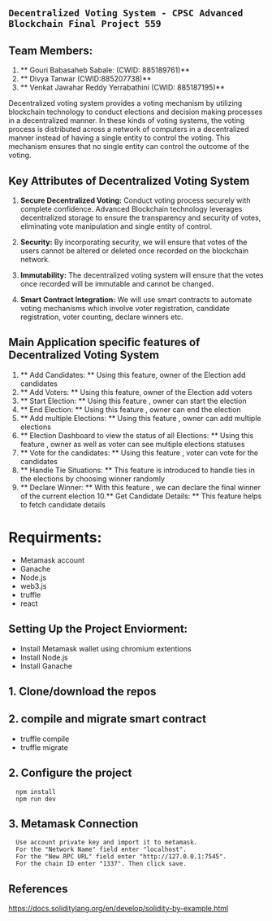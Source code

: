 ## `Decentralized Voting System - CPSC Advanced Blockchain Final Project 559`


## Team Members:
1. ** Gouri Babasaheb Sabale:  (CWID: 885189761)**
2. ** Divya Tanwar (CWID:885207738)**
3. ** Venkat Jawahar Reddy Yerrabathini (CWID: 885187195)**


Decentralized voting system provides a voting mechanism by utilizing blockchain technology to conduct elections and decision making processes in a decentralized manner.
In these kinds of voting systems, the voting process is distributed across a network of computers in a decentralized manner instead of having a single entity to control the voting. This mechanism ensures that no single entity can control the outcome of the voting.


## Key Attributes of Decentralized Voting System

1. **Secure Decentralized Voting:** Conduct voting process securely with complete confidence. Advanced Blockchain technology leverages decentralized storage to ensure the transparency and security of votes, eliminating vote manipulation and single entity of control.

2. **Security:** By incorporating security, we will ensure that votes of the users cannot be altered or deleted once recorded on the blockchain network.

3. **Immutability:** The decentralized voting system will ensure that the votes once recorded will be immutable and cannot be changed.

4. **Smart Contract Integration:** We will use smart contracts to automate voting mechanisms which involve voter registration, candidate registration, voter counting, declare winners etc.


## Main Application specific features of Decentralized Voting System

1. ** Add Candidates: ** Using this feature, owner of the Election add candidates
2. ** Add Voters: ** Using this feature, owner of the Election add voters
3. ** Start Election: ** Using this feature , owner can start the election
4. ** End Election: ** Using this feature , owner can end the election
5. ** Add multiple Elections: ** Using this feature , owner can add multiple elections
6. ** Election Dashboard to view the status of all Elections: ** Using this feature , owner as well as voter can see multiple elections statuses
7. ** Vote for the candidates: ** Using this feature , voter can vote for the candidates
8. ** Handle Tie Situations: ** This feature is introduced to handle ties in the elections by choosing winner randomly
9. ** Declare Winner: ** With this feature , we can declare the final winner of the current election
10.** Get Candidate Details: ** This feature helps to fetch candidate details




# Requirments:

- Metamask account
- Ganache
- Node.js
- web3.js
- truffle
- react 


## Setting Up the Project Enviorment:

- Install Metamask wallet using chromium extentions
- Install Node.js
- Install Ganache

## 1. Clone/download the repos

## 2. compile and migrate  smart contract
- truffle compile
- truffle migrate

## 2. Configure the project

      npm install
      npm run dev

## 3. Metamask Connection

      Use account private key and import it to metamask.
      For the "Network Name" field enter "localhost".
      For the "New RPC URL" field enter "http://127.0.0.1:7545".
      For the chain ID enter "1337". Then click save.


## References

https://docs.soliditylang.org/en/develop/solidity-by-example.html